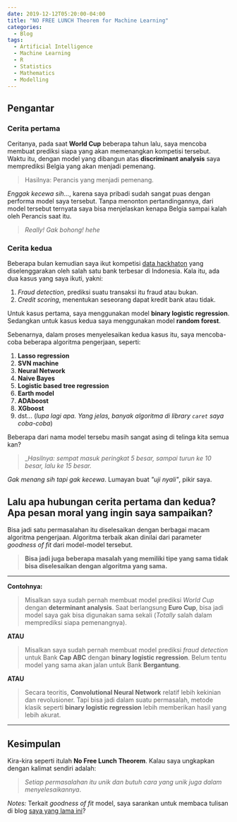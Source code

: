 ```yaml
---
date: 2019-12-12T05:20:00-04:00
title: "NO FREE LUNCH Theorem for Machine Learning"
categories:
  - Blog
tags:
  - Artificial Intelligence
  - Machine Learning
  - R
  - Statistics
  - Mathematics
  - Modelling
---
```


## Pengantar

### Cerita pertama

Ceritanya, pada saat __World Cup__ beberapa tahun lalu, saya mencoba membuat prediksi siapa yang akan memenangkan kompetisi tersebut. Waktu itu, dengan model yang dibangun atas __discriminant analysis__ saya memprediksi Belgia yang akan menjadi pemenang.

> Hasilnya: Perancis yang menjadi pemenang.

_Enggak kecewa sih..._, karena saya pribadi sudah sangat puas dengan performa model saya tersebut. Tanpa menonton pertandingannya, dari model tersebut ternyata saya bisa menjelaskan kenapa Belgia sampai kalah oleh Perancis saat itu. 

> _Really! Gak bohong! hehe_

### Cerita kedua

Beberapa bulan kemudian saya ikut kompetisi [data hackhaton](https://wp.me/p6nlXw-ef) yang diselenggarakan oleh salah satu bank terbesar di Indonesia. Kala itu, ada dua kasus yang saya ikuti, yakni:

1. _Fraud detection_, prediksi suatu transaksi itu fraud atau bukan.
2. _Credit scoring_, menentukan seseorang dapat kredit bank atau tidak.

Untuk kasus pertama, saya menggunakan model __binary logistic regression__. Sedangkan untuk kasus kedua saya menggunakan model __random forest__.

Sebenarnya, dalam proses menyelesaikan kedua kasus itu, saya mencoba-coba beberapa algoritma pengerjaan, seperti:

1. __Lasso regression__
2. __SVN machine__
3. __Neural Network__
4. __Naive Bayes__
5. __Logistic based tree regression__
6. __Earth model__
7. __ADAboost__
8. __XGboost__
9. dst... (_lupa lagi apa. Yang jelas, banyak algoritma di library `caret` saya coba-coba_)

Beberapa dari nama model tersebu masih sangat asing di telinga kita semua kan?

> __Hasilnya: sempat masuk peringkat 5 besar, sampai turun ke 10 besar, lalu ke 15 besar._

_Gak menang sih tapi gak kecewa_. Lumayan buat _"uji nyali"_, pikir saya.

## Lalu apa hubungan cerita pertama dan kedua? Apa pesan moral yang ingin saya sampaikan?

Bisa jadi satu permasalahan itu diselesaikan dengan berbagai macam algoritma pengerjaan. Algoritma terbaik akan dinilai dari parameter _goodness of fit_ dari model-model tersebut.

> __Bisa jadi juga beberapa masalah yang memiliki tipe yang sama tidak bisa diselesaikan dengan algoritma yang sama.__

_____

__Contohnya:__ 

> Misalkan saya sudah pernah membuat model prediksi _World Cup_ dengan __determinant analysis__. Saat berlangsung __Euro Cup__, bisa jadi model saya gak bisa digunakan sama sekali (_Totally_ salah dalam memprediksi siapa pemenangnya).

__ATAU__

> Misalkan saya sudah pernah membuat model prediksi _fraud detection_ untuk Bank __Cap ABC__ dengan __binary logistic regression__. Belum tentu model yang sama akan jalan untuk Bank __Bergantung__.

__ATAU__

> Secara teoritis, __Convolutional Neural Network__ relatif lebih kekinian dan revolusioner. Tapi bisa jadi dalam suatu permasalah, metode klasik seperti __binary logistic regression__ lebih memberikan hasil yang lebih akurat.

_____

## Kesimpulan

Kira-kira seperti itulah __No Free Lunch Theorem__. Kalau saya ungkapkan dengan kalimat sendiri adalah:

> _Setiap permasalahan itu unik dan butuh cara yang unik juga dalam menyelesaikannya_.

_Notes:_
Terkait _goodness of fit_ model, saya sarankan untuk membaca tulisan di blog [saya yang lama ini](https://passingthroughresearcher.wordpress.com/2015/06/29/failure-formula-overfitting-the-earthquake/)?
